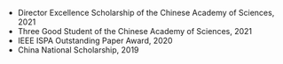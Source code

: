 * Director Excellence Scholarship of the Chinese Academy of Sciences, 2021
* Three Good Student of the Chinese Academy of Sciences, 2021
* IEEE ISPA Outstanding Paper Award, 2020
* China National Scholarship, 2019

